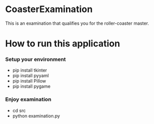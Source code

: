 # CoasterExamination
This is an examination that qualifies you for the roller-coaster master.

# How to run this application
### Setup your environment
* pip install tkinter
* pip install pyyaml
* pip install Pillow
* pip install pygame
### Enjoy examination
* cd src
* python examination.py
